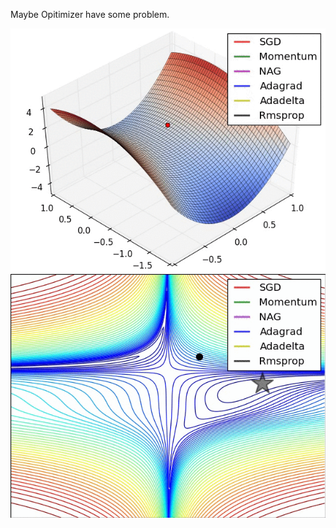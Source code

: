 Maybe Opitimizer have some problem.

![gif](gan1D/saddle_point_evaluation_optimizers.gif)
![gif2](gan1D/contours_evaluation_optimizers.gif)
